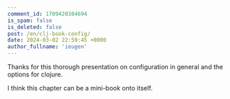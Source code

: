 ```yaml
---
comment_id: 1709420384694
is_spam: false
is_deleted: false
post: /en/clj-book-config/
date: 2024-03-02 22:59:45 +0000
author_fullname: 'ieugen'
---
```


Thanks for this thorough presentation on configuration in general and the options for clojure.

I think this chapter can be a mini-book onto itself. 
